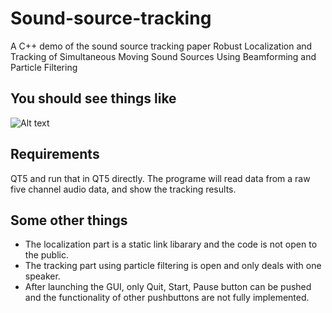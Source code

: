 # Sound-source-tracking
A C++ demo of the sound source tracking paper Robust Localization and Tracking of Simultaneous Moving
Sound Sources Using Beamforming and Particle Filtering 

## You should see things like
 ![Alt text](https://github.com/zhr1201/Sound-source-tracking/blob/master/printscreen.PNG)

## Requirements
  QT5 and run that in QT5 directly. The programe will read data from a raw five channel audio data, and show the
  tracking results.
  
## Some other things
  * The localization part is a static link libarary and the code is not open to the public.
  * The tracking part using particle filtering is open and only deals with one speaker.
  * After launching the GUI, only Quit, Start, Pause button can be pushed and the functionality of other pushbuttons are not
    fully implemented.
